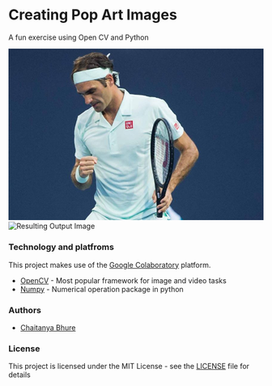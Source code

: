 # Creating Pop Art Images

A fun exercise using Open CV and Python 

![Input Image](https://github.com/chaitubhure/Creating-Pop-Art-Images/blob/master/PopArt_Input.jpg)
![Resulting Output Image](https://github.com/chaitubhure/Creating-Pop-Art-Images/blob/master/PopArt_Output%20(2).png)

### Technology and platfroms

This project makes use of the [Google Colaboratory](https://colab.research.google.com/notebooks/welcome.ipynb#recent=true) platform.

* [OpenCV](https://opencv-python-tutroals.readthedocs.io/en/latest/py_tutorials/py_tutorials.html) - Most popular framework for image and video tasks
* [Numpy](https://www.numpy.org/) - Numerical operation package in python

### Authors

* [Chaitanya Bhure](https://github.com/chaitubhure)

### License

This project is licensed under the MIT License - see the [LICENSE](https://github.com/chaitubhure/Creating-Pop-Art-Images/blob/master/LICENSE) file for details
